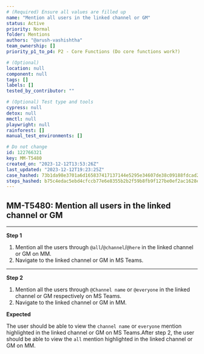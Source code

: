 ```yaml
---
# (Required) Ensure all values are filled up
name: "Mention all users in the linked channel or GM"
status: Active
priority: Normal
folder: Mentions
authors: "@arush-vashishtha"
team_ownership: []
priority_p1_to_p4: P2 - Core Functions (Do core functions work?)

# (Optional)
location: null
component: null
tags: []
labels: []
tested_by_contributor: ""

# (Optional) Test type and tools
cypress: null
detox: null
mmctl: null
playwright: null
rainforest: []
manual_test_environments: []

# Do not change
id: 122766321
key: MM-T5480
created_on: "2023-12-12T13:53:26Z"
last_updated: "2023-12-12T19:23:25Z"
case_hashed: 73b1da98e3701a6d165837417137144e5295e34607de38c09188fdcad2ecaaed673b9470eb17507c35bdf0cb8ea1c304
steps_hashed: b75c4edac5ebd4cfccb77e6e8355b2b2f59b8fb9f127be0ef2ac1628e6999b003b3d2487433940a1229abeb30e8d5be9
---
```


<!-- (Auto-generated) Based on frontmatter's "key" and "name" -->

## MM-T5480: Mention all users in the linked channel or GM

---

**Step 1**

1. Mention all the users through `@all`/`@channel`/`@here` in the linked channel or GM on MM.
2. Navigate to the linked channel or GM in MS Teams.

---

**Step 2**

1. Mention all the users through `@Channel name` or `@everyone` in the linked channel or GM respectively on MS Teams.
2. Navigate to the linked channel or GM in MM.

**Expected**

The user should be able to view the `channel name` or `everyone` mention highlighted in the linked channel or GM on MS Teams.After step 2, the user should be able to view the `all` mention highlighted in the linked channel or GM on MM.
